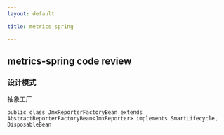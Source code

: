 ```yaml
---
layout: default

title: metrics-spring

---
```


## metrics-spring code review




### 设计模式
抽象工厂



	public class JmxReporterFactoryBean extends AbstractReporterFactoryBean<JmxReporter> implements SmartLifecycle, DisposableBean












